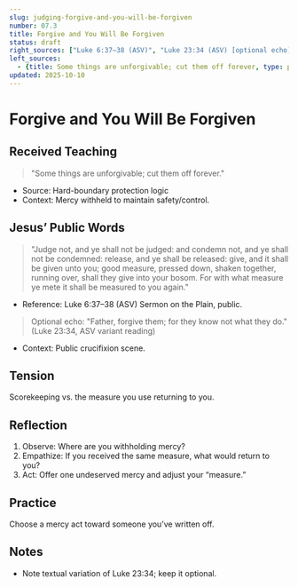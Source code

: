 ```yaml
---
slug: judging-forgive-and-you-will-be-forgiven
number: 07.3
title: Forgive and You Will Be Forgiven
status: draft
right_sources: ["Luke 6:37–38 (ASV)", "Luke 23:34 (ASV) [optional echo]"]
left_sources:
  - {title: Some things are unforgivable; cut them off forever, type: paraphrase}
updated: 2025-10-10
---
```


# Forgive and You Will Be Forgiven

## Received Teaching
> "Some things are unforgivable; cut them off forever."
- Source: Hard-boundary protection logic
- Context: Mercy withheld to maintain safety/control.

## Jesus’ Public Words
> "Judge not, and ye shall not be judged: and condemn not, and ye shall not be condemned: release, and ye shall be released: give, and it shall be given unto you; good measure, pressed down, shaken together, running over, shall they give into your bosom. For with what measure ye mete it shall be measured to you again."
- Reference: Luke 6:37–38 (ASV) Sermon on the Plain, public.

> Optional echo: "Father, forgive them; for they know not what they do." (Luke 23:34, ASV variant reading)
- Context: Public crucifixion scene.

## Tension
Scorekeeping vs. the measure you use returning to you.

## Reflection
1. Observe: Where are you withholding mercy?
2. Empathize: If you received the same measure, what would return to you?
3. Act: Offer one undeserved mercy and adjust your “measure.”

## Practice
Choose a mercy act toward someone you’ve written off.

## Notes
- Note textual variation of Luke 23:34; keep it optional.
